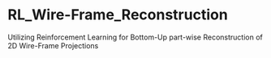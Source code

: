 # RL_Wire-Frame_Reconstruction
Utilizing Reinforcement Learning for Bottom-Up part-wise Reconstruction of 2D Wire-Frame Projections
